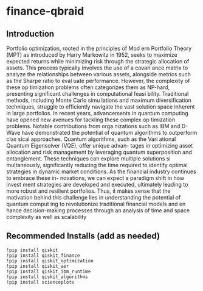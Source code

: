 # finance-qbraid

## Introduction
Portfolio optimization, rooted in the principles of Mod
ern Portfolio Theory (MPT) as introduced by Harry
Markowitz in 1952, seeks to maximize expected returns
while minimizing risk through the strategic allocation of
assets. This process typically involves the use of a covari
ance matrix to analyze the relationships between various
assets, alongside metrics such as the Sharpe ratio to eval
uate performance. However, the complexity of these op
timization problems often categorizes them as NP-hard,
presenting significant challenges in computational feasi
bility. Traditional methods, including Monte Carlo simu
lations and maximum diversification techniques, struggle
to efficiently navigate the vast solution space inherent in
large portfolios.
In recent years, advancements in quantum computing
have opened new avenues for tackling these complex op
timization problems. Notable contributions from orga
nizations such as IBM and D-Wave have demonstrated
the potential of quantum algorithms to outperform clas
sical approaches. Quantum algorithms, such as the Vari
ational Quantum Eigensolver (VQE), offer unique advan-
tages in optimizing asset allocation and risk management
by leveraging quantum superposition and entanglement.
These techniques can explore multiple solutions si
multaneously, significantly reducing the time required to
identify optimal strategies in dynamic market conditions.
As the financial industry continues to embrace these in-
novations, we can expect a paradigm shift in how invest
ment strategies are developed and executed, ultimately
leading to more robust and resilient portfolios. Thus, it
makes sense that the motivation behind this challenge
lies in understanding the potential of quantum comput
ing to revolutionize traditional financial models and en
hance decision-making processes through an analysis of
time and space complexity as well as scalability

## Recommended Installs (add as needed)
```
!pip install qiskit
!pip install qiskit_finance
!pip install qiskit_optimization
!pip install qiskit_aer
!pip install qiskit_ibm_runtime
!pip install qiskit_algorithms
!pip install scienceplots
```
